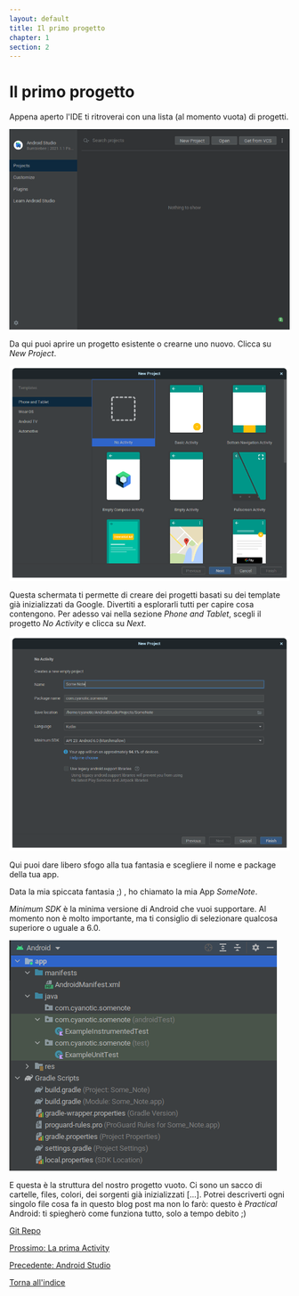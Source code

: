 ```yaml
---
layout: default
title: Il primo progetto
chapter: 1
section: 2
---
```

# Il primo progetto

Appena aperto l'IDE ti ritroverai con una lista (al momento vuota) di progetti.

![Nuovo progetto](../media/1.2/new_project.png)

Da qui puoi aprire un progetto esistente o crearne uno nuovo. Clicca su <em>New Project</em>.

![Tipologia Progetto](../media/1.2/project_type.png)

Questa schermata ti permette di creare dei progetti basati su dei template già inizializzati da Google. Divertiti 
a esplorarli tutti per capire cosa contengono. Per adesso vai nella sezione _Phone and Tablet_, scegli il progetto 
_No Activity_ e clicca su _Next_.

![Impostazioni Progetto](../media/1.2/project_settings.png)

Qui puoi dare libero sfogo alla tua fantasia e scegliere il nome e package della tua app. 

Data la mia spiccata fantasia ;) , ho chiamato la mia App *SomeNote*.

_Minimum SDK_ è la minima versione di Android che vuoi supportare. Al momento non è molto importante, ma ti consiglio di 
selezionare qualcosa superiore o uguale a 6.0.

![Struttura Progetto](../media/1.2/project_structure.png)

E questa è la struttura del nostro progetto vuoto. Ci sono un sacco di cartelle, files, colori, dei sorgenti già 
inizializzati \[...\]. Potrei descriverti ogni singolo file cosa fa in questo blog post ma non lo farò: questo è 
*Practical* Android: ti spiegherò come funziona tutto, solo a tempo debito ;)

[Git Repo](https://github.com/Otacon/Practical-Kotlin/tree/main/1.1-FirstProject)

[Prossimo: La prima Activity](1.3_activity)

[Precedente: Android Studio](1.1_android_studio)  

[Torna all'indice](../index_of_content)